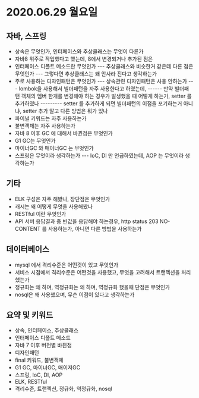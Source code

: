 # 2020.06.29 월요일

## 자바, 스프링
- 상속은 무엇인가, 인터페이스와 추상클래스는 무엇이 다른가
- 자바8 위주로 작업했다고 했는데, 8에서 변경되거나 추가된 점은
- 인터페이스 디폴트 메소드란 무엇인가
--- 추상클래스와 비슷한거 같은데 다른 점은 무엇인가
--- 그렇다면 추상클래스는 왜 안사라 진다고 생각하는가
- 주로 사용하는 디자인패턴은 무엇인가
--- 상속관련 디자인패턴은 사용 안하는가
--- lombok을 사용해서 빌더패턴을 자주 사용한다고 하였는데, 
------ 만약 빌더패턴 객체의 멤버 한개를 변경해야 하는 경우가 발생했을 때 어떻게 하는가, setter 를 추가하였나
--------- setter 를 추가하게 되면 빌더패턴의 이점을 포기하는거 아니냐, setter 추가 말고 다른 방법은 뭐가 있나
- 파이널 키워드는 자주 사용하는가
- 불변객체는 자주 사용하는가
- 자바 8 이후 GC 에 대해서 바뀐점은 무엇인가
- G1 GC는 무엇인가
- 마이너GC 와 매이너GC 는 무엇인가
- 스프링은 무엇이라 생각하는가
--- IoC, DI 만 언급하였는데, AOP 는 무엇이라 생각하는가

## 기타
- ELK 구성은 자주 해봤나, 장단점은 무엇인가
- 캐시는 왜 어떻게 무엇을 사용해봤나
- RESTful 이란 무엇인가
- API 서버 응답결과 중 빈값을 응답해야 하는경우, http status 203 NO-CONTENT 를 사용하는가, 아니면 다른 방법을 사용하는가

## 데이터베이스
- mysql 에서 격리수준은 어떤것이 있고 무엇인가
- 서비스 시점에서 격리수준은 어떤것을 사용했고, 무엇을 고려해서 트랜젝션을 처리했는가
- 정규화는 왜 하며, 역정규화는 왜 하며, 역정규화 했을때 단점은 무엇인가
- nosql은 왜 사용했으며, 무슨 이점이 있다고 생각하는가

## 요약 및 키워드
- 상속, 인터페이스, 추상클래스
- 인터페이스 디폴트 메소드
- 자바 7 이후 버전별 바뀐점
- 디자인패턴
- final 키워드, 불변객체
- G1 GC, 마이너GC, 매이저GC
- 스프링, IoC, DI, AOP
- ELK, RESTful
- 격리수준, 트랜젝션, 정규화, 역정규화, nosql
